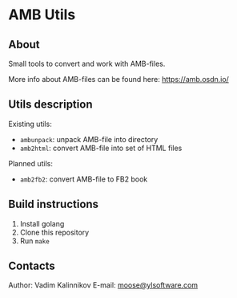 AMB Utils
=========

About
-----
Small tools to convert and work with AMB-files.

More info about AMB-files can be found here: https://amb.osdn.io/


Utils description
-----------------

Existing utils:

* ``ambunpack``: unpack AMB-file into directory
* ``amb2html``: convert AMB-file into set of HTML files


Planned utils:

* ``amb2fb2``: convert AMB-file to FB2 book

Build instructions
------------------

1. Install golang
2. Clone this repository
3. Run ``make``

Contacts
--------
Author: Vadim Kalinnikov
E-mail: moose@ylsoftware.com
